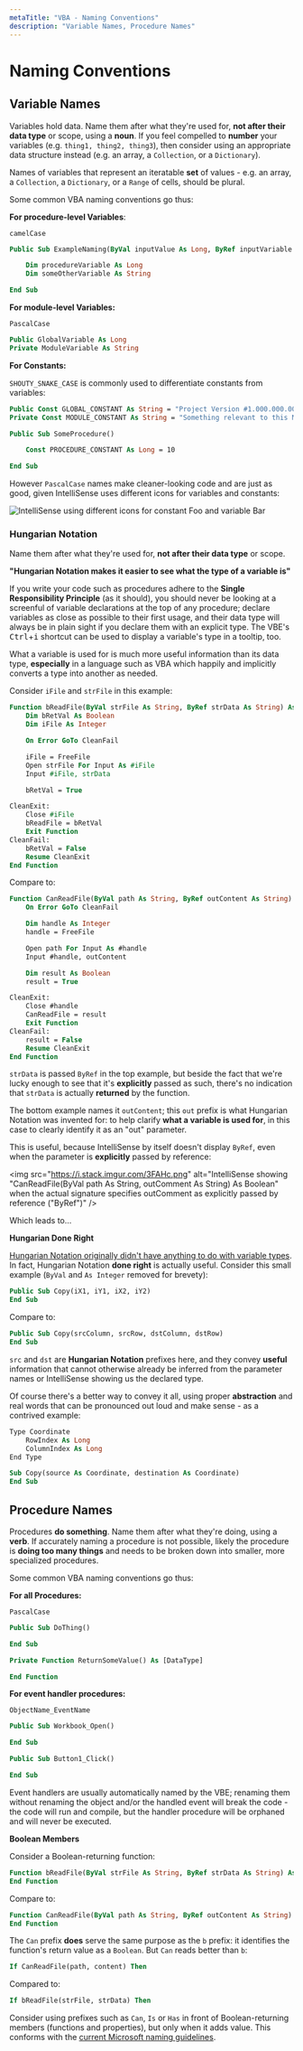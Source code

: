 ```yaml
---
metaTitle: "VBA - Naming Conventions"
description: "Variable Names, Procedure Names"
---
```


# Naming Conventions




## Variable Names


Variables hold data. Name them after what they're used for, **not after their data type** or scope, using a **noun**. If you feel compelled to **number** your variables (e.g. `thing1, thing2, thing3`), then consider using an appropriate data structure instead (e.g. an array, a `Collection`, or a `Dictionary`).

Names of variables that represent an iteratable **set** of values - e.g. an array, a `Collection`, a `Dictionary`, or a `Range` of cells, should be plural.

Some common VBA naming conventions go thus:

**For procedure-level Variables**:

`camelCase`

```vb
Public Sub ExampleNaming(ByVal inputValue As Long, ByRef inputVariable As Long)

    Dim procedureVariable As Long
    Dim someOtherVariable As String

End Sub

```

**For module-level Variables:**

`PascalCase`

```vb
Public GlobalVariable As Long
Private ModuleVariable As String

```

**For Constants:**

`SHOUTY_SNAKE_CASE` is commonly used to differentiate constants from variables:

```vb
Public Const GLOBAL_CONSTANT As String = "Project Version #1.000.000.001"
Private Const MODULE_CONSTANT As String = "Something relevant to this Module"

Public Sub SomeProcedure()

    Const PROCEDURE_CONSTANT As Long = 10

End Sub

```

However `PascalCase` names make cleaner-looking code and are just as good, given IntelliSense uses different icons for variables and constants:

<img src="https://i.stack.imgur.com/2wPA4.png" alt="IntelliSense using different icons for constant Foo and variable Bar" />

### Hungarian Notation

> 
Name them after what they're used for, **not after their data type** or scope.


****"Hungarian Notation makes it easier to see what the type of a variable is"****

If you write your code such as procedures adhere to the **Single Responsibility Principle** (as it should), you should never be looking at a screenful of variable declarations at the top of any procedure; declare variables as close as possible to their first usage, and their data type will always be in plain sight if you declare them with an explicit type. The VBE's <kbd>Ctrl</kbd>+<kbd>i</kbd> shortcut can be used to display a variable's type in a tooltip, too.

What a variable is used for is much more useful information than its data type, **especially** in a language such as VBA which happily and implicitly converts a type into another as needed.

Consider `iFile` and `strFile` in this example:

```vb
Function bReadFile(ByVal strFile As String, ByRef strData As String) As Boolean
    Dim bRetVal As Boolean
    Dim iFile As Integer

    On Error GoTo CleanFail

    iFile = FreeFile
    Open strFile For Input As #iFile
    Input #iFile, strData

    bRetVal = True

CleanExit:
    Close #iFile
    bReadFile = bRetVal
    Exit Function
CleanFail:
    bRetVal = False
    Resume CleanExit
End Function

```

Compare to:

```vb
Function CanReadFile(ByVal path As String, ByRef outContent As String) As Boolean
    On Error GoTo CleanFail

    Dim handle As Integer
    handle = FreeFile

    Open path For Input As #handle
    Input #handle, outContent

    Dim result As Boolean
    result = True

CleanExit:
    Close #handle
    CanReadFile = result
    Exit Function
CleanFail:
    result = False
    Resume CleanExit
End Function

```

`strData` is passed `ByRef` in the top example, but beside the fact that we're lucky enough to see that it's **explicitly** passed as such, there's no indication that `strData` is actually **returned** by the function.

The bottom example names it `outContent`; this `out` prefix is what Hungarian Notation was invented for: to help clarify **what a variable is used for**, in this case to clearly identify it as an "out" parameter.

This is useful, because IntelliSense by itself doesn't display `ByRef`, even when the parameter is **explicitly** passed by reference:

<img src="https://i.stack.imgur.com/3FAHc.png" alt="IntelliSense showing "CanReadFile(ByVal path As String, outComment As String) As Boolean" when the actual signature specifies outComment as explicitly passed by reference ("ByRef")" />

Which leads to...

**Hungarian Done Right**

[Hungarian Notation originally didn't have anything to do with variable types](http://www.joelonsoftware.com/articles/Wrong.html). In fact, Hungarian Notation **done right** is actually useful. Consider this small example (`ByVal` and `As Integer` removed for brevety):

```vb
Public Sub Copy(iX1, iY1, iX2, iY2)
End Sub

```

Compare to:

```vb
Public Sub Copy(srcColumn, srcRow, dstColumn, dstRow)
End Sub

```

`src` and `dst` are **Hungarian Notation** prefixes here, and they convey **useful** information that cannot otherwise already be inferred from the parameter names or IntelliSense showing us the declared type.

Of course there's a better way to convey it all, using proper **abstraction** and real words that can be pronounced out loud and make sense - as a contrived example:

```vb
Type Coordinate
    RowIndex As Long
    ColumnIndex As Long
End Type

Sub Copy(source As Coordinate, destination As Coordinate)
End Sub

```



## Procedure Names


Procedures **do something**. Name them after what they're doing, using a **verb**. If accurately naming a procedure is not possible, likely the procedure is **doing too many things** and needs to be broken down into smaller, more specialized procedures.

Some common VBA naming conventions go thus:

**For all Procedures:**

`PascalCase`

```vb
Public Sub DoThing()

End Sub

Private Function ReturnSomeValue() As [DataType]

End Function

```

**For event handler procedures:**

`ObjectName_EventName`

```vb
Public Sub Workbook_Open()

End Sub

Public Sub Button1_Click()

End Sub

```

Event handlers are usually automatically named by the VBE; renaming them without renaming the object and/or the handled event will break the code - the code will run and compile, but the handler procedure will be orphaned and will never be executed.

**Boolean Members**

Consider a Boolean-returning function:

```vb
Function bReadFile(ByVal strFile As String, ByRef strData As String) As Boolean
End Function

```

Compare to:

```vb
Function CanReadFile(ByVal path As String, ByRef outContent As String) As Boolean
End Function

```

The `Can` prefix **does** serve the same purpose as the `b` prefix: it identifies the function's return value as a `Boolean`. But `Can` reads better than `b`:

```vb
If CanReadFile(path, content) Then

```

Compared to:

```vb
If bReadFile(strFile, strData) Then

```

Consider using prefixes such as `Can`, `Is` or `Has` in front of Boolean-returning members (functions and properties), but only when it adds value. This conforms with the [current Microsoft naming guidelines](https://msdn.microsoft.com/en-us/library/ms229012(v=vs.110).aspx).


